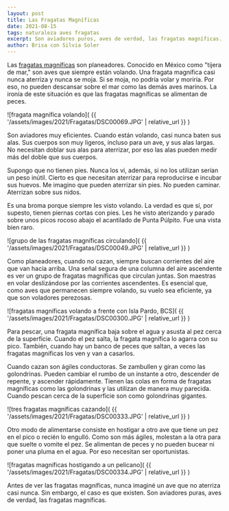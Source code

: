 ```yaml
---
layout: post
title: Las Fragatas Magníficas
date: 2021-08-15
tags: naturaleza aves fragatas
excerpt: Son aviadores puros, aves de verdad, las fragatas magníficas.
author: Brisa con Silvia Soler
---
```


Las [fragatas magníficas][fregata] son planeadores. Conocido en México como
"tijera de mar," son aves que siempre están volando.  Una fragata magnífica casi
nunca aterriza y nunca se moja.  Si se moja, no podría volar y moriría. Por
eso, no pueden descansar sobre el mar como las demás aves marinos.  La ironía
de este situación es que las fragatas magníficas se alimentan de peces.

![fragata magnífica volando](
  {{ '/assets/images/2021/Fragatas/DSC00069.JPG' | relative_url }}
)

Son aviadores muy eficientes.
Cuando están volando, casi nunca baten sus alas.
Sus cuerpos son muy ligeros, incluso para un ave, y sus alas largas.
No necesitan doblar sus alas para aterrizar, por eso las alas pueden medir
más del doble que sus cuerpos.

Supongo que no tienen pies. Nunca los vi, además, si no los utilizan serían
un peso inútil. Cierto es que necesitan aterrizar para reproducirse e incubar
sus huevos. Me imagino que pueden aterrizar sin pies. No pueden caminar.
Aterrizan sobre sus nidos.

Es una broma porque siempre les visto volando.
La verdad es que sí, por supesto, tienen piernas cortas con pies. Les he visto
aterizando y parado sobre unos picos rocoso abajo el acantilado de Punta
Púlpito.  Fue una vista bien raro.

![grupo de las fragatas magníficas circulando](
  {{ '/assets/images/2021/Fragatas/DSC00049.JPG' | relative_url }}
)

Como planeadores, cuando no cazan, siempre buscan corrientes del aire
que van hacia arriba. Una señal segura de una columna del aire ascendente es
ver un grupo de fragatas magníficas que circulan juntas. Son maestras en volar deslizándose
por las corrientes ascendentes. Es esencial que, como aves que permanecen
siempre volando, su vuelo sea eficiente, ya que son voladores perezosas.

![fragatas magníficas volando a frente con Isla Pardo, BCS](
  {{ '/assets/images/2021/Fragatas/DSC00300.JPG' | relative_url }}
)

Para pescar, una fragata magnífica baja sobre el agua y asusta al
pez cerca de la superficie. Cuando el pez salta, la fragata magnífica lo agarra con su
pico. También, cuando hay un banco de peces que saltan, a veces las fragatas magníficas
los ven y van a casarlos.

Cuando cazan son ágiles conductoras. Se zambullen y giran como las golondrinas.
Pueden cambiar el rumbo de un instante a otro, descender de repente, y ascender
rápidamente.
Tienen las colas en forma de fragatas magníficas como las golondrinas y las
utilizan de manera muy parecida. Cuando pescan cerca de la superficie
son como golondrinas gigantes.

![tres fragatas magníficas cazando](
  {{ '/assets/images/2021/Fragatas/DSC00333.JPG' | relative_url }}
)

Otro modo de alimentarse consiste en hostigar a otro ave que
tiene un pez en el pico o recién lo engulló. Como son más ágiles, molestan a la
otra para que suelte o vomite el pez. Se alimentan de peces y no pueden
bucear ni poner una pluma en el agua. Por eso necesitan ser oportunistas.

![fragatas magníficas hostigando a un pelícano](
  {{ '/assets/images/2021/Fragatas/DSC00334.JPG' | relative_url }}
)

Antes de ver las fragatas magníficas, nunca imaginé un ave que no aterriza casi nunca.
Sin embargo, el caso es que existen. Son aviadores puras, aves de verdad,
las fragatas magníficas.

[fregata]: https://es.wikipedia.org/wiki/Fregata_magnificens
  "una especie de ave suliforme de la familia Fregatidae"
